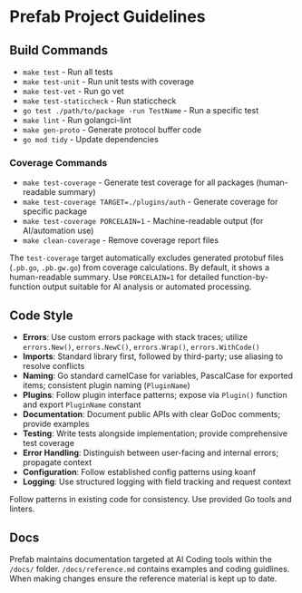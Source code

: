 # Prefab Project Guidelines

## Build Commands

- `make test` - Run all tests
- `make test-unit` - Run unit tests with coverage
- `make test-vet` - Run go vet
- `make test-staticcheck` - Run staticcheck
- `go test ./path/to/package -run TestName` - Run a specific test
- `make lint` - Run golangci-lint
- `make gen-proto` - Generate protocol buffer code
- `go mod tidy` - Update dependencies

### Coverage Commands

- `make test-coverage` - Generate test coverage for all packages (human-readable summary)
- `make test-coverage TARGET=./plugins/auth` - Generate coverage for specific package
- `make test-coverage PORCELAIN=1` - Machine-readable output (for AI/automation use)
- `make clean-coverage` - Remove coverage report files

The `test-coverage` target automatically excludes generated protobuf files (`.pb.go`, `.pb.gw.go`) from coverage calculations. By default, it shows a human-readable summary. Use `PORCELAIN=1` for detailed function-by-function output suitable for AI analysis or automated processing.

## Code Style

- **Errors**: Use custom errors package with stack traces; utilize `errors.New()`, `errors.NewC()`, `errors.Wrap()`, `errors.WithCode()`
- **Imports**: Standard library first, followed by third-party; use aliasing to resolve conflicts
- **Naming**: Go standard camelCase for variables, PascalCase for exported items; consistent plugin naming (`PluginName`)
- **Plugins**: Follow plugin interface patterns; expose via `Plugin()` function and export `PluginName` constant
- **Documentation**: Document public APIs with clear GoDoc comments; provide examples
- **Testing**: Write tests alongside implementation; provide comprehensive test coverage
- **Error Handling**: Distinguish between user-facing and internal errors; propagate context
- **Configuration**: Follow established config patterns using koanf
- **Logging**: Use structured logging with field tracking and request context

Follow patterns in existing code for consistency. Use provided Go tools and linters.

## Docs

Prefab maintains documentation targeted at AI Coding tools within the `/docs/` folder. `/docs/reference.md` contains
examples and coding guidlines. When making changes ensure the reference material is kept up to date.

